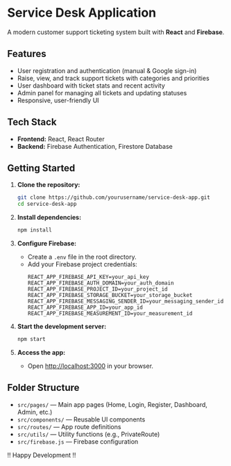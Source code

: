 # Service Desk Application

A modern customer support ticketing system built with **React** and **Firebase**.

## Features

- User registration and authentication (manual & Google sign-in)
- Raise, view, and track support tickets with categories and priorities
- User dashboard with ticket stats and recent activity
- Admin panel for managing all tickets and updating statuses
- Responsive, user-friendly UI

## Tech Stack

- **Frontend:** React, React Router
- **Backend:** Firebase Authentication, Firestore Database

## Getting Started

1. **Clone the repository:**
   ```sh
   git clone https://github.com/yourusername/service-desk-app.git
   cd service-desk-app
   ```

2. **Install dependencies:**
   ```sh
   npm install
   ```

3. **Configure Firebase:**
   - Create a `.env` file in the root directory.
   - Add your Firebase project credentials:
     ```
     REACT_APP_FIREBASE_API_KEY=your_api_key
     REACT_APP_FIREBASE_AUTH_DOMAIN=your_auth_domain
     REACT_APP_FIREBASE_PROJECT_ID=your_project_id
     REACT_APP_FIREBASE_STORAGE_BUCKET=your_storage_bucket
     REACT_APP_FIREBASE_MESSAGING_SENDER_ID=your_messaging_sender_id
     REACT_APP_FIREBASE_APP_ID=your_app_id
     REACT_APP_FIREBASE_MEASUREMENT_ID=your_measurement_id
     ```

4. **Start the development server:**
   ```sh
   npm start
   ```

5. **Access the app:**
   - Open [http://localhost:3000](http://localhost:3000) in your browser.

## Folder Structure

- `src/pages/` — Main app pages (Home, Login, Register, Dashboard, Admin, etc.)
- `src/components/` — Reusable UI components
- `src/routes/` — App route definitions
- `src/utils/` — Utility functions (e.g., PrivateRoute)
- `src/firebase.js` — Firebase configuration

!! Happy Development !!